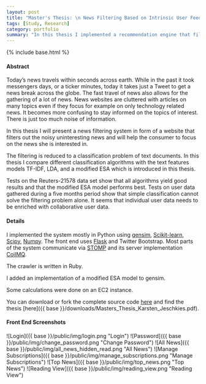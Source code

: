 ```yaml
---
layout: post
title: "Master's Thesis: \n News Filtering Based on Intrinsic User Feedback and a Modified ESA Model"
tags: [Study, Research]
category: portfolio
summary: "In this thesis I implemented a recommendation engine that filters top news of the day."
---
```

{% include base.html %}
#### Abstract
Today’s news travels within seconds across earth. While in the past it took messengers days, or a ticker minutes, today it takes just a Tweet to get a news break across the globe. The fast travel of news also allows for the gathering of a lot of news. News websites are cluttered with articles on many topics even if they focus for example on only technology related news. It becomes more confusing to stay informed on the topics of interest. There is just too much noise of information.

In this thesis I will present a news filtering system in form of a website that filters out the noisy uninteresting news and will help the consumer to focus on the news she is interested in.

The filtering is reduced to a classification problem of text documents. In this thesis I compare different classification algorithms with the text features models TF-IDF, LDA, and a modified ESA which is introduced in this thesis.

Tests on the Reuters-21578 data set show that all algorithms yield good results and that the modified ESA model performs best. Tests on user data gathered during a five months period show that simple classification cannot solve the filtering problem alone. It seems that individual user data needs to be enriched with collaborative user data.

#### Details
I implemented the system mostly in Python using [gensim](http://radimrehurek.com/gensim/), [Scikit-learn](http://scikit-learn.org), [Scipy](http://www.scipy.org/), [Numpy](http://www.numpy.org/). The front end uses [Flask](http://flask.pocoo.org/) and Twitter Bootstrap. Most parts of the system communicate via [STOMP](http://stomp.github.com) and its server implementation [CoilMQ](https://github.com/hozn/coilmq/).

The crawler is written in Ruby.

I added an implementation of a modified ESA model to gensim.

Some calculations were done on an EC2 instance.

You can download or fork the complete source code [here](https://github.com/blacklab/nyan) and find the thesis [here]({{ base }}/downloads/Masters_Thesis_Karsten_Jeschkies.pdf).

#### Front End Screenshots
![Login]({{ base }}/public/img/login.png "Login")
![Password]({{ base }}/public/img/change_password.png "Change Password")
![All News]({{ base }}/public/img/all_news_hidden_read.png "All News")
![Manage Subscriptions]({{ base }}/public/img/manage_subscriptions.png "Manage Subscriptions")
![Top News]({{ base }}/public/img/top_news.png "Top News")
![Reading View]({{ base }}/public/img/reading_view.png "Reading View")
